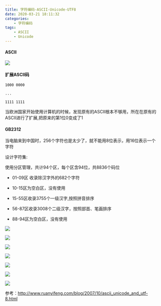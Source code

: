 ```yaml
---
title: 字符编码-ASCII-Unicode-UTF8
date: 2020-03-21 18:11:32
categories:
    - 字符编码
tags:
    - ASCII
    - Unicode
---
```




#### ASCII

![](//tvax2.sinaimg.cn/large/d479ba17ly1gfytwuvab6j20oo0kljsx.jpg)







#### **扩展ASCII码**

```
1000 0000

...

1111 1111
```

当欧洲国家开始使用计算机的时候，发现原有的ASCII根本不够用，所在在原有的ASCII进行了扩展,把原来的第1位0变成了1





#### GB2312

当电脑来到中国时，256个字符也是太少了，就不能用8位表示，用16位表示一个字符

设计字符集:

使用分区管理，共计94个区，每个区含94位，共8836个码位

* 01-09区 收录除汉字外的682个字符                                                                                                 

* 10-15区为空白区，没有使用                                                                                                             

* 15-55区收录3755个一级汉字,按照拼音排序                                                                                      

* 56-87区收录3008个二级汉字，按照部首、笔画排序                                                                         

* 88-94区为空白区，没有使用                                                                                                             

![](//tva2.sinaimg.cn/large/d479ba17ly1gfytps1jvwj2082072gmj.jpg)

![](//tva4.sinaimg.cn/large/d479ba17ly1gfytqbjzk7j208206w0u4.jpg)

![](//tva2.sinaimg.cn/large/d479ba17ly1gfytqpnxfej207u06jab7.jpg)





![](//tva2.sinaimg.cn/large/d479ba17ly1gfytr5i0e7j20ai07b76a.jpg)

![](//tva1.sinaimg.cn/large/d479ba17ly1gfytrg9z1gj20au0730un.jpg)

![](//tva2.sinaimg.cn/large/d479ba17ly1gfytsgq70bj21870pk4qq.jpg)

![](//tvax1.sinaimg.cn/large/d479ba17ly1gfytrspti7j21930pj4qq.jpg)

参考：http://www.ruanyifeng.com/blog/2007/10/ascii_unicode_and_utf-8.html

